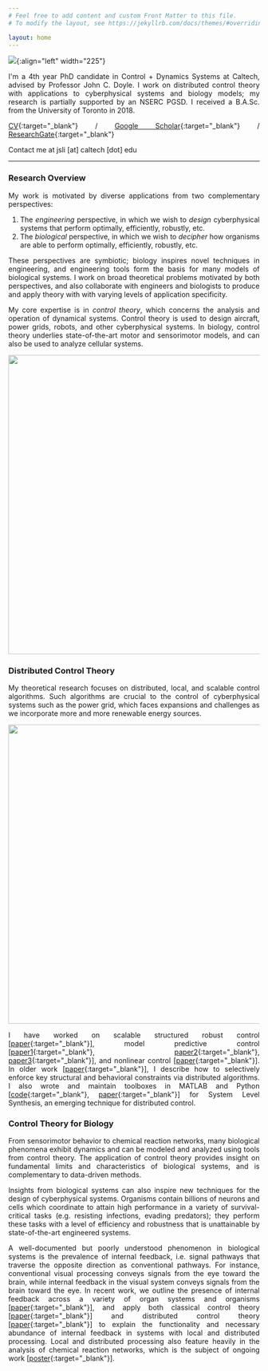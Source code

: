 ```yaml
---
# Feel free to add content and custom Front Matter to this file.
# To modify the layout, see https://jekyllrb.com/docs/themes/#overriding-theme-defaults

layout: home
---
```


<style>body {text-align: justify}</style>

![](/assets/profile_picture.jpeg){:align="left" width="225"}

I'm a 4th year PhD candidate in Control + Dynamics Systems at Caltech, advised by Professor John C. Doyle. I work on distributed control theory with applications to cyberphysical systems and biology models; my research is partially supported by an NSERC PGSD. I received a B.A.Sc. from the University of Toronto in 2018.

[CV](/assets/cv.pdf){:target="_blank"} / [Google Scholar](https://scholar.google.com/citations?user=4EQuvGEAAAAJ){:target="_blank"} / [ResearchGate](https://www.researchgate.net/profile/Jing-Shuang-Li){:target="_blank"}

Contact me at jsli [at] caltech [dot] edu

---

### **Research Overview**
My work is motivated by diverse applications from two complementary perspectives:

1. The *engineering* perspective, in which we wish to *design* cyberphysical systems that perform optimally, efficiently, robustly, etc.
2. The *biological* perspective, in which we wish to *decipher* how organisms are able to perform optimally, efficiently, robustly, etc.

These perspectives are symbiotic; biology inspires novel techniques in engineering, and engineering tools form the basis for many models of biological systems. I work on broad theoretical problems motivated by both perspectives, and also collaborate with engineers and biologists to produce and apply theory with with varying levels of application specificity.

My core expertise is in *control theory*, which concerns the analysis and operation of dynamical systems. Control theory is used to design aircraft, power grids, robots, and other cyberphysical systems. In biology, control theory underlies state-of-the-art motor and sensorimotor models, and can also be used to analyze cellular systems.

<p align="center">
 <img width="600" src="/assets/engineering_and_bio.jpeg">
</p>

### **Distributed Control Theory**
My theoretical research focuses on distributed, local, and scalable control algorithms. Such algorithms are crucial to the control of cyberphysical systems such as the power grid, which faces expansions and challenges as we incorporate more and more renewable energy sources. 

<p align="center">
 <img width="600" src="/assets/centralized_vs_distributed.jpeg">
</p>

I have worked on scalable structured robust control [[paper](https://arxiv.org/abs/2204.02493){:target="_blank"}], model predictive control [[paper1](https://arxiv.org/abs/2110.07010){:target="_blank"}, [paper2](https://arxiv.org/abs/2203.00780){:target="_blank"}, [paper3](https://arxiv.org/abs/2010.01292){:target="_blank"}], and nonlinear control [[paper](https://arxiv.org/abs/2205.02187){:target="_blank"}]. In older work [[paper](https://arxiv.org/abs/2006.05040){:target="_blank"}], I describe how to selectively enforce key structural and behavioral constraints via distributed algorithms. I also wrote and maintain toolboxes in MATLAB and Python [[code](https://github.com/sls-caltech/sls-code){:target="_blank"}, [paper](https://arxiv.org/abs/2004.12565){:target="_blank"}] for System Level Synthesis, an emerging technique for distributed control.

### **Control Theory for Biology** 

From sensorimotor behavior to chemical reaction networks, many biological phenomena exhibit dynamics and can be modeled and analyzed using tools from control theory. The application of control theory provides insight on fundamental limits and characteristics of biological systems, and is complementary to data-driven methods.

Insights from biological systems can also inspire new techniques for the design of cyberphysical systems. Organisms contain billions of neurons and cells which coordinate to attain high performance in a variety of survival-critical tasks (e.g. resisting infections, evading predators); they perform these tasks with a level of efficiency and robustness that is unattainable by state-of-the-art engineered systems. 

A well-documented but poorly understood phenomenon in biological systems is the prevalence of internal feedback, i.e. signal pathways that traverse the opposite direction as conventional pathways. For instance, conventional visual processing conveys signals from the eye toward the brain, while internal feedback in the visual system conveys signals from the brain toward the eye. In recent work, we outline the presence of internal feedback across a variety of organ systems and organisms [[paper](https://arxiv.org/abs/2110.05029
){:target="_blank"}], and apply both classical control theory [[paper](https://arxiv.org/abs/2109.11752
){:target="_blank"}] and distributed control theory [[paper](https://arxiv.org/abs/2109.11757
){:target="_blank"}] to explain the functionality and necessary abundance of internal feedback in systems with local and distributed processing. Local and distributed processing also feature heavily in the analysis of chemical reaction networks, which is the subject of ongoing work [[poster](/assets/buildacell_poster.pdf){:target="_blank"}].